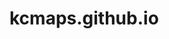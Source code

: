 # kcmaps.github.io
<!DOCTYPE html />

<!-- 
    Hey... omggg inspect element (or you downloaded my code from Github lol)! 
    If you're here, I am researching a career in computer science!
    I will be covering: a computer science career, how that career interests me, education, applications, and other fun facts :>
    ____
    (.   \
     \  |  
      \ |___(\--/)
    __/    (  . . )
    "'._.    '-.O.'
    '-.  \ "|\
    '.,,/'.,, 
-->

<html>

<head>
    <meta charset=“UTF-8” />
    <link rel="stylesheet" href="style.css" />
    <link rel="shortcut icon" href="images/bow.svg" type="image/x-icon" />
    <title>Casey Mapanao's Computer Science Career Research </title>
</head>
